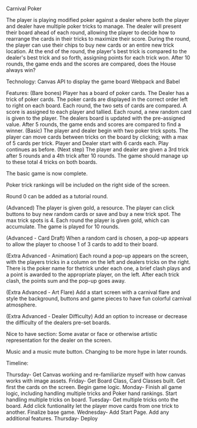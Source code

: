 Carnival Poker 

The player is playing modified poker against a dealer where both the player and dealer have multiple poker tricks to manage.
The dealer will present their board ahead of each round, allowing the player to decide how to rearrange the cards in their tricks to maximize their score. 
During the round, the player can use their chips to buy new cards or an entire new trick location.
At the end of the round, the player's best trick is compared to the dealer's best trick and so forth, assigning points for each trick won. 
After 10 rounds, the game ends and the scores are compared, does the House always win?

Technology:
Canvas API to display the game board
Webpack and Babel


Features:
(Bare bones)
Player has a board of poker cards.
The Dealer has a trick of poker cards.
The poker cards are displayed in the correct order left to right on each board.
Each round, the two sets of cards are compared.
A score is assigned to each player and tallied. 
Each round, a new random card is given to the player. The dealers board is updated with the pre-assigned value. 
After 5 rounds, the game ends and scores are compared to find a winner. 
(Basic)
The player and dealer begin with two poker trick spots. The player can move cards between tricks on the board by clicking; with a max of 5 cards per trick. 
Player and Dealer start with 6 cards each. Play continues as before.
(Next step)
The player and dealer are given a 3rd trick after 5 rounds and a 4th trick after 10 rounds. The game should manage up to these total 4 tricks on both boards.

The basic game is now complete.

Poker trick rankings will be included on the right side of the screen.

Round 0 can be added as a tutorial round. 

(Advanced) 
The player is given gold, a resource. The player can click buttons to buy new random cards or save and buy a new trick spot. The max trick spots is 4. 
Each round the player is given gold, which can accumulate. 
The game is played for 10 rounds. 

(Advanced - Card Draft)
When a random card is chosen, a pop-up appears to allow the player to choose 1 of 3 cards to add to their board. 

(Extra Advanced - Animation)
Each round a pop-up appears on the screen, with the players tricks in a column on the left and dealers tricks on the right. There is the poker name for thetrick under each one, a brief clash plays and a point is awarded to the appropriate player, on the left. After each trick clash, the points sum and the pop-up goes away. 

(Extra Advanced - Art Flare)
Add a start screen with a carnival flare and style the background, buttons and game pieces to have fun colorful carnival atmosphere. 

(Extra Advanced - Dealer Difficulty)
Add an option to increase or decrease the difficulty of the dealers pre-set boards. 

Nice to have section:
Some avatar or face or otherwise artistic representation for the dealer on the screen.

Music and a music mute button. Changing to be more hype in later rounds.

Timeline: 

Thursday- Get Canvas working and re-familiarize myself with how canvas works with image assets.
Friday- Get Board Class, Card Classes built. Get first the cards on the screen. Begin game logic.
Monday- Finish all game logic, including handling multiple tricks and Poker hand rankings. Start handling multiple tricks on board. 
Tuesday- Get multiple tricks onto the board. Add click funtionality let the player move cards from one trick to another. Finalize base game.
Wednesday- Add Start Page. Add any additional features. 
Thursday- Deploy
